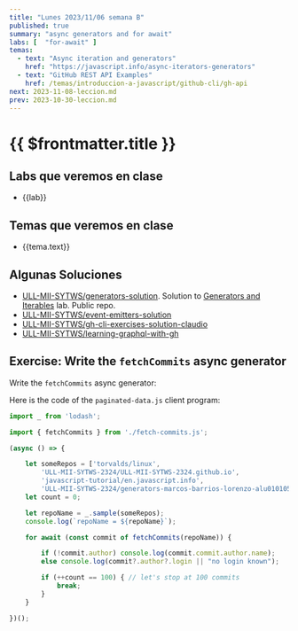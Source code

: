 ```yaml
---
title: "Lunes 2023/11/06 semana B"
published: true
summary: "async generators and for await"
labs: [  "for-await" ]
temas: 
  - text: "Async iteration and generators"
    href: "https://javascript.info/async-iterators-generators"
  - text: "GitHub REST API Examples"
    href: /temas/introduccion-a-javascript/github-cli/gh-api 
next: 2023-11-08-leccion.md
prev: 2023-10-30-leccion.md 
---
```


# {{ $frontmatter.title }}

## Labs que veremos en clase

<ul>
    <li  v-for="(lab, index) in $frontmatter.labs" :key="index">
    <a :href="'/practicas/'+lab">{{lab}}</a>
    </li>
</ul>

## Temas que veremos en clase


<ul>
    <li  v-for="(tema, index) in $frontmatter.temas" :key="index">
    <a :href="tema.href" target="_blank">{{tema.text}}</a>
    </li>
</ul>

## Algunas Soluciones

* [ULL-MII-SYTWS/generators-solution](https://github.com/ULL-MII-SYTWS/generators-solution). Solution to [Generators and Iterables](https://ull-mii-sytws.github.io/practicas/generators.html) lab. Public repo.
* [ULL-MII-SYTWS/event-emitters-solution](https://github.com/ULL-MII-SYTWS/event-emitters-solution)
* [ULL-MII-SYTWS/gh-cli-exercises-solution-claudio](https://github.com/ULL-MII-SYTWS/gh-cli-exercises-solution-claudio)
* [ULL-MII-SYTWS/learning-graphql-with-gh](https://github.com/ULL-MII-SYTWS/learning-graphql-with-gh)


## Exercise: Write the `fetchCommits` async generator

Write the `fetchCommits` async generator:

Here is the code of the `paginated-data.js` client program:

```js
import _ from 'lodash';

import { fetchCommits } from './fetch-commits.js';

(async () => {

    let someRepos = ['torvalds/linux',
        'ULL-MII-SYTWS-2324/ULL-MII-SYTWS-2324.github.io',
        'javascript-tutorial/en.javascript.info',
        'ULL-MII-SYTWS-2324/generators-marcos-barrios-lorenzo-alu0101056944']
    let count = 0;

    let repoName = _.sample(someRepos);
    console.log(`repoName = ${repoName}`);

    for await (const commit of fetchCommits(repoName)) {

        if (!commit.author) console.log(commit.commit.author.name);
        else console.log(commit?.author?.login || "no login known");

        if (++count == 100) { // let's stop at 100 commits
            break;
        }
    }

})();
```
